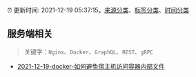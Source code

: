 :alarm_clock: 更新时间: 2021-12-19 05:37:15。[来源分类](../README.md)、[标签分类](../TAGS.md)、[时间分类](../TIMELINE.md)

## 服务端相关


> 关键字：`Nginx`、`Docker`、`GraphQL`、`REST`、`gRPC`



- [2021-12-19-docker-如何避免宿主机访问容器内部文件](https://www.v2ex.com/t/823109) 